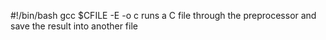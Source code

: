 #!/bin/bash
gcc $CFILE -E -o c                       runs a C file through the preprocessor and save the result into another file
